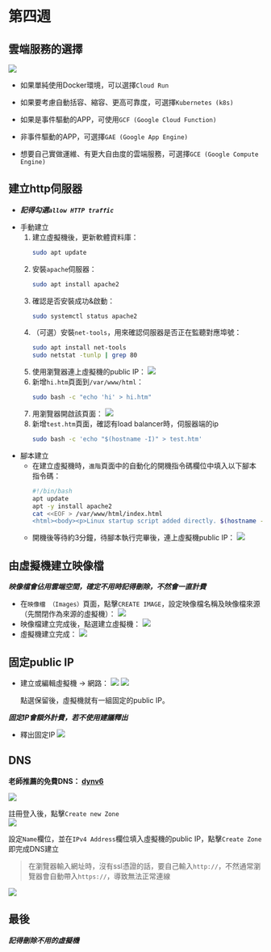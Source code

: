 # 第四週

## 雲端服務的選擇
![](src/linux-2024100101.jpg)

* 如果單純使用Docker環境，可以選擇`Cloud Run`

* 如果要考慮自動括容、縮容、更高可靠度，可選擇`Kubernetes (k8s)`

* 如果是事件驅動的APP，可使用`GCF (Google Cloud Function)`

* 非事件驅動的APP，可選擇`GAE (Google App Engine)`

* 想要自己實做運維、有更大自由度的雲端服務，可選擇`GCE (Google Compute Engine)`

## 建立http伺服器
- ***記得勾選`allow HTTP traffic`***

* 手動建立
    1. 建立虛擬機後，更新軟體資料庫：
        ```bash
        sudo apt update
        ```
    2. 安裝`apache`伺服器：
        ```bash
        sudo apt install apache2
        ```
    3. 確認是否安裝成功&啟動：
        ```bash
        sudo systemctl status apache2
        ```
    4. （可選）安裝`net-tools`，用來確認伺服器是否正在監聽對應埠號：
        ```bash
        sudo apt install net-tools
        sudo netstat -tunlp | grep 80
        ```
    5. 使用瀏覽器連上虛擬機的public IP：
        ![](src/linux-2024100102.png)
    6. 新增`hi.htm`頁面到`/var/www/html`：
        ```bash
        sudo bash -c "echo 'hi' > hi.htm"
        ```
    7. 用瀏覽器開啟該頁面：
        ![](src/linux-2024100103.png)
    8. 新增`test.htm`頁面，確認有load balancer時，伺服器端的ip
        ```bash
        sudo bash -c 'echo "$(hostname -I)" > test.htm'
        ```
* 腳本建立
    - 在建立虛擬機時，`進階`頁面中的自動化的開機指令碼欄位中填入以下腳本指令碼：
        ```bash
        #!/bin/bash
        apt update
        apt -y install apache2
        cat <<EOF > /var/www/html/index.html
        <html><body><p>Linux startup script added directly. $(hostname -I)</p></body></html>
        ```
    - 開機後等待約3分鐘，待腳本執行完畢後，連上虛擬機public IP：
        ![](src/linux-2024100104.png)

## 由虛擬機建立映像檔
***映像檔會佔用雲端空間，確定不用時記得刪除，不然會一直計費***
* 在`映像檔 （Images）`頁面，點擊`CREATE IMAGE`，設定映像檔名稱及映像檔來源（先關閉作為來源的虛擬機）：
    ![](src/linux-2024100105.png)
* 映像檔建立完成後，點選建立虛擬機：
    ![](src/linux-2024100106.png)
* 虛擬機建立完成：
    ![](src/linux-2024100112.png)

## 固定public IP
* 建立或編輯虛擬機 -> 網路：
    ![](src/linux-2024100107.png)
    ![](src/linux-2024100108.png)

    點選保留後，虛擬機就有一組固定的public IP。

***固定IP會額外計費，若不使用建議釋出***
* 釋出固定IP
    ![](src/linux-2024100109.png)

## DNS
**老師推薦的免費DNS： [dynv6](https://dynv6.com)**

![](src/linux-2024100110.png)

註冊登入後，點擊`Create new Zone`<br>
![](src/linux-2024100111.png)

設定`Name`欄位，並在`IPv4 Address`欄位填入虛擬機的public IP，點擊`Create Zone`即完成DNS建立<br>
> 在瀏覽器輸入網址時，沒有ssl憑證的話，要自己輸入`http://`，不然通常瀏覽器會自動帶入`https://`，導致無法正常連線

![](src/linux-2024100113.png)

## 最後
***記得刪除不用的虛擬機***
